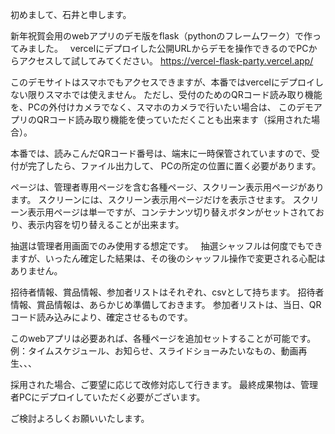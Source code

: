 初めまして、石井と申します。


新年祝賀会用のwebアプリのデモ版をflask（pythonのフレームワーク）で作ってみました。  
vercelにデプロイした公開URLからデモを操作できるのでPCからアクセスして試してみてください。
https://vercel-flask-party.vercel.app/

このデモサイトはスマホでもアクセスできますが、本番ではvercelにデプロイしない限りスマホでは使えません。
ただし、受付のためのQRコード読み取り機能を、PCの外付けカメラでなく、スマホのカメラで行いたい場合は、
このデモアプリのQRコード読み取り機能を使っていただくことも出来ます（採用された場合）。

本番では、読みこんだQRコード番号は、端末に一時保管されていますので、受付が完了したら、ファイル出力して、
PCの所定の位置に置く必要があります。

ページは、管理者専用ページを含む各種ページ、スクリーン表示用ページがあります。
スクリーンには、スクリーン表示用ページだけを表示させます。
スクリーン表示用ページは単一ですが、コンテナンツ切り替えボタンがセットされており、表示内容を切り替えることが出来ます。

抽選は管理者用画面でのみ使用する想定です。  
抽選シャッフルは何度でもできますが、いったん確定した結果は、その後のシャッフル操作で変更される心配はありません。  

招待者情報、賞品情報、参加者リストはそれぞれ、csvとして持ちます。
招待者情報、賞品情報は、あらかじめ準備しておきます。
参加者リストは、当日、QRコード読み込みにより、確定させるものです。

このwebアプリは必要あれば、各種ページを追加セットすることが可能です。
例：タイムスケジュール、お知らせ、スライドショーみたいなもの、動画再生、、、

採用された場合、ご要望に応じて改修対応して行きます。
最終成果物は、管理者PCにデプロイしていただく必要がございます。

ご検討よろしくお願いいたします。



